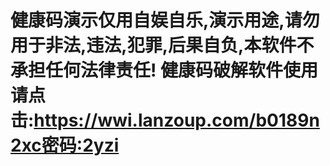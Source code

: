 # 健康码演示仅用自娱自乐,演示用途,请勿用于非法,违法,犯罪,后果自负,本软件不承担任何法律责任! 健康码破解软件使用请点击:https://wwi.lanzoup.com/b0189n2xc密码:2yzi
